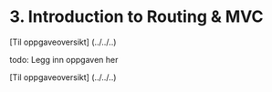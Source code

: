 # 3. Introduction to Routing & MVC

[Til oppgaveoversikt] (../../..)

todo: Legg inn oppgaven her

[Til oppgaveoversikt] (../../..)
